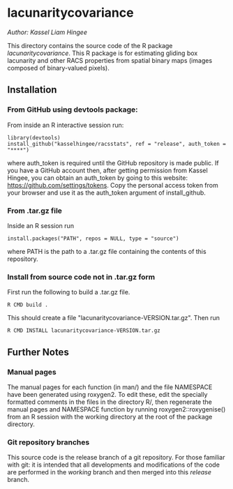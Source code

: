 # lacunaritycovariance 
*Author: Kassel Liam Hingee*

This directory contains the source code of the R package *lacunaritycovariance*. This R package is for estimating gliding box lacunarity and other RACS properties from spatial binary maps (images composed of binary-valued pixels). 

## Installation
### From GitHub using devtools package:
From inside an R interactive session run:

    library(devtools)
    install_github("kasselhingee/racsstats", ref = "release", auth_token = "****")

where auth_token is required until the GitHub repository is made public. If you have a GitHub account then, after getting permission from Kassel Hingee, you can obtain an auth_token by going to this website: https://github.com/settings/tokens.
 Copy the personal access token from your browser and use it as the auth_token argument of install_github.

### From .tar.gz file
Inside an R session run

    install.packages("PATH", repos = NULL, type = "source")

where PATH is the path to a .tar.gz file containing the contents of this repository.

### Install from source code not in .tar.gz form
First run the following to build a .tar.gz file.

    R CMD build . 

This should create a file "lacunaritycovariance-VERSION.tar.gz".
Then run 

    R CMD INSTALL lacunaritycovariance-VERSION.tar.gz

## Further Notes
### Manual pages
The manual pages for each function (in man/) and the file NAMESPACE have been generated using roxygen2. To edit these, edit the specially formatted comments in the files in the directory R/, then regenerate the manual pages and NAMESPACE function by running roxygen2::roxygenise() from an R session with the working directory at the root of the package directory.


### Git repository branches
This source code is the release branch of a git repository. For those familiar with git: it is intended that all developments and modifications of the code are performed in the *working* branch and then merged into this *release* branch.


